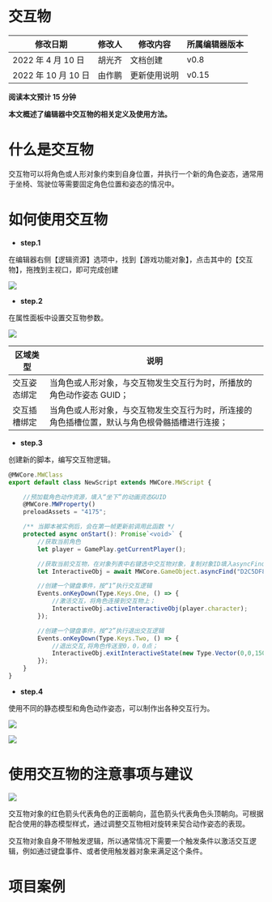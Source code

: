# 交互物

| 修改日期            | 修改人 | 修改内容     | 所属编辑器版本 |
| ------------------- | ------ | ------------ | -------------- |
| 2022 年 4 月 10 日  | 胡光齐 | 文档创建     | v0.8           |
| 2022 年 10 月 10 日 | 由作鹏 | 更新使用说明 | v0.15          |

<strong>阅读本文预计 15 分钟</strong>

<strong>本文概述了编辑器中交互物的相关定义及使用方法。</strong>

# 什么是交互物

交互物可以将角色或人形对象约束到自身位置，并执行一个新的角色姿态，通常用于坐椅、驾驶位等需要固定角色位置和姿态的情况中。

# 如何使用交互物

- <strong>step.1</strong>

在编辑器右侧【逻辑资源】选项中，找到【游戏功能对象】，点击其中的【交互物】，拖拽到主视口，即可完成创建

![](https://wstatic-a1.233leyuan.com/productdocs/static/boxcnxUwwu3JMjInvCM0osPkt2d.png)

- <strong>step.2</strong>

在属性面板中设置交互物参数。

![](https://wstatic-a1.233leyuan.com/productdocs/static/boxcnF5gL6MmOuhdycRDR0kec6d.png)

| 区域类型     | 说明                                                                                           |
| ------------ | ---------------------------------------------------------------------------------------------- |
| 交互姿态绑定 | 当角色或人形对象，与交互物发生交互行为时，所播放的角色动作姿态 GUID；                          |
| 交互插槽绑定 | 当角色或人形对象，与交互物发生交互行为时，所连接的角色插槽位置，默认与角色根骨骼插槽进行连接； |

- <strong>step.3</strong>

创建新的脚本，编写交互物逻辑。

```ts
@MWCore.MWClass
export default class NewScript extends MWCore.MWScript {

    //预加载角色动作资源，填入“坐下”的动画资态GUID
    @MWCore.MWProperty()
    preloadAssets = "4175";

    /** 当脚本被实例后，会在第一帧更新前调用此函数 */
    protected async onStart(): Promise`<void>` {
        //获取当前角色
        let player = GamePlay.getCurrentPlayer();

        //获取当前交互物，在对象列表中右键选中交互物对象，复制对象ID填入asyncFind()；
        let InteractiveObj = await MWCore.GameObject.asyncFind("D2C5DF804896132600510A8607EA15AC") as GamePlay.InteractiveObj;

        //创建一个键盘事件，按“1”执行交互逻辑
        Events.onKeyDown(Type.Keys.One, () => {
            //激活交互，将角色连接到交互物上；
            InteractiveObj.activeInteractiveObj(player.character);
        });

        //创建一个键盘事件，按“2”执行退出交互逻辑
        Events.onKeyDown(Type.Keys.Two, () => {
            //退出交互,将角色传送至0，0，0点；
            InteractiveObj.exitInteractiveState(new Type.Vector(0,0,150));
        });
    }
}
```

- <strong>step.4</strong>

使用不同的静态模型和角色动作姿态，可以制作出各种交互行为。

![](https://wstatic-a1.233leyuan.com/productdocs/static/boxcnGFBgyPLuSVXqY9ZrrcEz6f.png)

![](https://wstatic-a1.233leyuan.com/productdocs/static/boxcncDmSsOU9IGvcwhr2Sz7FOc.png)

# 使用交互物的注意事项与建议

![](https://wstatic-a1.233leyuan.com/productdocs/static/boxcnQ5rHwRglX4CQgCeuxOv2Nb.png)

交互物对象的红色箭头代表角色的正面朝向，蓝色箭头代表角色头顶朝向。可根据配合使用的静态模型样式，通过调整交互物相对旋转来契合动作姿态的表现。

交互物对象自身不带触发逻辑，所以通常情况下需要一个触发条件以激活交互逻辑，例如通过键盘事件、或者使用触发器对象来满足这个条件。

# 项目案例
